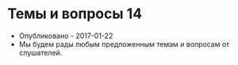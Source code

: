 # Темы и вопросы 14
- Опубликовано - 2017-01-22
- Мы будем рады любым предложенным темам и вопросам от слушателей.
